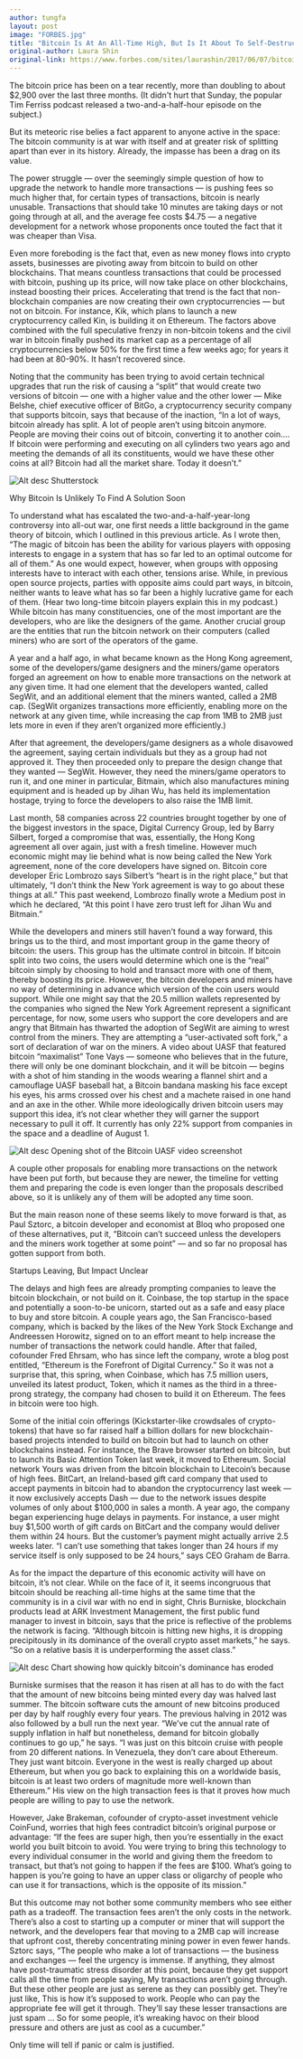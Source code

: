 ```yaml
---
author: tungfa
layout: post
image: "FORBES.jpg"
title: "Bitcoin Is At An All-Time High, But Is It About To Self-Destruct? - Dash mentioned"
original-author: Laura Shin
original-link: https://www.forbes.com/sites/laurashin/2017/06/07/bitcoin-is-at-an-all-time-high-but-is-it-about-to-self-destruct/#6a2d54ffcb31
---
```

The bitcoin price has been on a tear recently, more than doubling to about $2,900 over the last three months. (It didn't hurt that Sunday, the popular Tim Ferriss podcast released a two-and-a-half-hour episode on the subject.)

But its meteoric rise belies a fact apparent to anyone active in the space: The bitcoin community is at war with itself and at greater risk of splitting apart than ever in its history. Already, the impasse has been a drag on its value.

The power struggle — over the seemingly simple question of how to upgrade the network to handle more transactions — is pushing fees so much higher that, for certain types of transactions, bitcoin is nearly unusable. Transactions that should take 10 minutes are taking days or not going through at all, and the average fee costs $4.75 — a negative development for a network whose proponents once touted the fact that it was cheaper than Visa.

Even more foreboding is the fact that, even as new money flows into crypto assets, businesses are pivoting away from bitcoin to build on other blockchains. That means countless transactions that could be processed with bitcoin, pushing up its price, will now take place on other blockchains, instead boosting their prices. Accelerating that trend is the fact that non-blockchain companies are now creating their own cryptocurrencies — but not on bitcoin. For instance, Kik, which plans to launch a new cryptocurrency called Kin, is building it on Ethereum. The factors above combined with the full speculative frenzy in non-bitcoin tokens and the civil war in bitcoin finally pushed its market cap as a percentage of all cryptocurrencies below 50% for the first time a few weeks ago; for years it had been at 80-90%. It hasn’t recovered since.

Noting that the community has been trying to avoid certain technical upgrades that run the risk of causing a “split” that would create two versions of bitcoin — one with a higher value and the other lower — Mike Belshe, chief executive officer of BitGo, a cryptocurrency security company that supports bitcoin, says that because of the inaction, “In a lot of ways, bitcoin already has split. A lot of people aren’t using bitcoin anymore. People are moving their coins out of bitcoin, converting it to another coin.… If bitcoin were performing and executing on all cylinders two years ago and meeting the demands of all its constituents, would we have these other coins at all? Bitcoin had all the market share. Today it doesn’t.”

![Alt desc](/assets/img/blog/FORBES.jpg)
Shutterstock

Why Bitcoin Is Unlikely To Find A Solution Soon

To understand what has escalated the two-and-a-half-year-long controversy into all-out war, one first needs a little background in the game theory of bitcoin, which I outlined in this previous article. As I wrote then, “The magic of bitcoin has been the ability for various players with opposing interests to engage in a system that has so far led to an optimal outcome for all of them.” As one would expect, however, when groups with opposing interests have to interact with each other, tensions arise. While, in previous open source projects, parties with opposite aims could part ways, in bitcoin, neither wants to leave what has so far been a highly lucrative game for each of them. (Hear two long-time bitcoin players explain this in my podcast.) While bitcoin has many constituencies, one of the most important are the developers, who are like the designers of the game. Another crucial group are the entities that run the bitcoin network on their computers (called miners) who are sort of the operators of the game.

A year and a half ago, in what became known as the Hong Kong agreement, some of the developers/game designers and the miners/game operators forged an agreement on how to enable more transactions on the network at any given time. It had one element that the developers wanted, called SegWit, and an additional element that the miners wanted, called a 2MB cap. (SegWit organizes transactions more efficiently, enabling more on the network at any given time, while increasing the cap from 1MB to 2MB just lets more in even if they aren’t organized more efficiently.)

After that agreement, the developers/game designers as a whole disavowed the agreement, saying certain individuals but they as a group had not approved it. They then proceeded only to prepare the design change that they wanted — SegWit. However, they need the miners/game operators to run it, and one miner in particular, Bitmain, which also manufactures mining equipment and is headed up by Jihan Wu, has held its implementation hostage, trying to force the developers to also raise the 1MB limit.

Last month, 58 companies across 22 countries brought together by one of the biggest investors in the space, Digital Currency Group, led by Barry Silbert, forged a compromise that was, essentially, the Hong Kong agreement all over again, just with a fresh timeline. However much economic might may lie behind what is now being called the New York agreement, none of the core developers have signed on. Bitcoin core developer Eric Lombrozo says Silbert’s “heart is in the right place,” but that ultimately, “I don’t think the New York agreement is way to go about these things at all.” This past weekend, Lombrozo finally wrote a Medium post in which he declared, “At this point I have zero trust left for Jihan Wu and Bitmain.”

While the developers and miners still haven’t found a way forward, this brings us to the third, and most important group in the game theory of bitcoin: the users. This group has the ultimate control in bitcoin. If bitcoin split into two coins, the users would determine which one is the “real” bitcoin simply by choosing to hold and transact more with one of them, thereby boosting its price. However, the bitcoin developers and miners have no way of determining in advance which version of the coin users would support. While one might say that the 20.5 million wallets represented by the companies who signed the New York Agreement represent a significant percentage, for now, some users who support the core developers and are angry that Bitmain has thwarted the adoption of SegWit are aiming to wrest control from the miners. They are attempting a “user-activated soft fork,” a sort of declaration of war on the miners. A video about UASF that featured bitcoin “maximalist” Tone Vays — someone who believes that in the future, there will only be one dominant blockchain, and it will be bitcoin — begins with a shot of him standing in the woods wearing a flannel shirt and a camouflage UASF baseball hat, a Bitcoin bandana masking his face except his eyes, his arms crossed over his chest and a machete raised in one hand and an axe in the other. While more ideologically driven bitcoin users may support this idea, it’s not clear whether they will garner the support necessary to pull it off. It currently has only 22% support from companies in the space and a deadline of August 1.

![Alt desc](/assets/img/blog/FORBES2.jpg)
Opening shot of the Bitcoin UASF video screenshot

A couple other proposals for enabling more transactions on the network have been put forth, but because they are newer, the timeline for vetting them and preparing the code is even longer than the proposals described above, so it is unlikely any of them will be adopted any time soon.

But the main reason none of these seems likely to move forward is that, as Paul Sztorc, a bitcoin developer and economist at Bloq who proposed one of these alternatives, put it, “Bitcoin can’t succeed unless the developers and the miners work together at some point” — and so far no proposal has gotten support from both.

Startups Leaving, But Impact Unclear

The delays and high fees are already prompting companies to leave the bitcoin blockchain, or not build on it. Coinbase, the top startup in the space and potentially a soon-to-be unicorn, started out as a safe and easy place to buy and store bitcoin. A couple years ago, the San Francisco-based company, which is backed by the likes of the New York Stock Exchange and Andreessen Horowitz, signed on to an effort meant to help increase the number of transactions the network could handle. After that failed, cofounder Fred Ehrsam, who has since left the company, wrote a blog post entitled, “Ethereum is the Forefront of Digital Currency.” So it was not a surprise that, this spring, when Coinbase, which has 7.5 million users, unveiled its latest product, Token, which it names as the third in a three-prong strategy, the company had chosen to build it on Ethereum. The fees in bitcoin were too high.

Some of the initial coin offerings (Kickstarter-like crowdsales of crypto-tokens) that have so far raised half a billion dollars for new blockchain-based projects intended to build on bitcoin but had to launch on other blockchains instead. For instance, the Brave browser started on bitcoin, but to launch its Basic Attention Token last week, it moved to Ethereum. Social network Yours was driven from the bitcoin blockchain to Litecoin’s because of high fees. BitCart, an Ireland-based gift card company that used to accept payments in bitcoin had to abandon the cryptocurrency last week — it now exclusively accepts Dash — due to the network issues despite volumes of only about $100,000 in sales a month. A year ago, the company began experiencing huge delays in payments. For instance, a user might buy $1,500 worth of gift cards on BitCart and the company would deliver them within 24 hours. But the customer’s payment might actually arrive 2.5 weeks later. “I can’t use something that takes longer than 24 hours if my service itself is only supposed to be 24 hours,” says CEO Graham de Barra.

As for the impact the departure of this economic activity will have on bitcoin, it’s not clear. While on the face of it, it seems incongruous that bitcoin should be reaching all-time highs at the same time that the community is in a civil war with no end in sight, Chris Burniske, blockchain products lead at ARK Investment Management, the first public fund manager to invest in bitcoin, says that the price is reflective of the problems the network is facing. “Although bitcoin is hitting new highs, it is dropping precipitously in its dominance of the overall crypto asset markets,” he says. “So on a relative basis it is underperforming the asset class.”

![Alt desc](/assets/img/blog/FORBES3.jpg)
Chart showing how quickly bitcoin's dominance has eroded

Burniske surmises that the reason it has risen at all has to do with the fact that the amount of new bitcoins being minted every day was halved last summer. The bitcoin software cuts the amount of new bitcoins produced per day by half roughly every four years. The previous halving in 2012 was also followed by a bull run the next year. “We’ve cut the annual rate of supply inflation in half but nonetheless, demand for bitcoin globally continues to go up,” he says. “I was just on this bitcoin cruise with people from 20 different nations. In Venezuela, they don’t care about Ethereum. They just want bitcoin. Everyone in the west is really charged up about Ethereum, but when you go back to explaining this on a worldwide basis, bitcoin is at least two orders of magnitude more well-known than Ethereum.” His view on the high transaction fees is that it proves how much people are willing to pay to use the network.

However, Jake Brakeman, cofounder of crypto-asset investment vehicle CoinFund, worries that high fees contradict bitcoin’s original purpose or advantage: “If the fees are super high, then you’re essentially in the exact world you built bitcoin to avoid. You were trying to bring this technology to every individual consumer in the world and giving them the freedom to transact, but that’s not going to happen if the fees are $100. What’s going to happen is you’re going to have an upper class or oligarchy of people who can use it for transactions, which is the opposite of its mission.”

But this outcome may not bother some community members who see either path as a tradeoff. The transaction fees aren’t the only costs in the network. There’s also a cost to starting up a computer or miner that will support the network, and the developers fear that moving to a 2MB cap will increase that upfront cost, thereby concentrating mining power in even fewer hands. Sztorc says, “The people who make a lot of transactions — the business and exchanges — feel the urgency is immense. If anything, they almost have post-traumatic stress disorder at this point, because they get support calls all the time from people saying, My transactions aren’t going through. But these other people are just as serene as they can possibly get. They’re just like, This is how it’s supposed to work. People who can pay the appropriate fee will get it through. They’ll say these lesser transactions are just spam … So for some people, it’s wreaking havoc on their blood pressure and others are just as cool as a cucumber.”

Only time will tell if panic or calm is justified.
